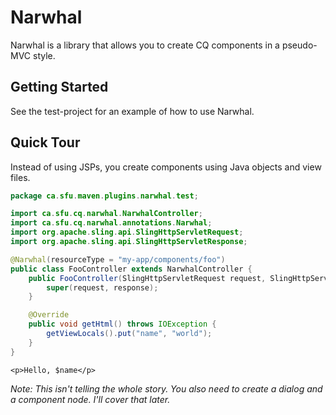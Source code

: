 # Narwhal

Narwhal is a library that allows you to create CQ components in a pseudo-MVC style.

## Getting Started

See the test-project for an example of how to use Narwhal.

## Quick Tour

Instead of using JSPs, you create components using Java objects and view files.

```java
package ca.sfu.maven.plugins.narwhal.test;

import ca.sfu.cq.narwhal.NarwhalController;
import ca.sfu.cq.narwhal.annotations.Narwhal;
import org.apache.sling.api.SlingHttpServletRequest;
import org.apache.sling.api.SlingHttpServletResponse;

@Narwhal(resourceType = "my-app/components/foo")
public class FooController extends NarwhalController {
	public FooController(SlingHttpServletRequest request, SlingHttpServletResponse response) {
		super(request, response);
	}

	@Override
	public void getHtml() throws IOException {
		getViewLocals().put("name", "world");
	}
}
```

```
<p>Hello, $name</p>
```

*Note: This isn't telling the whole story. You also need to create a dialog and a component node. I'll cover that later.*